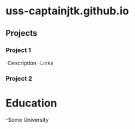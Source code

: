# uss-captainjtk.github.io

## Projects
### Project 1
-Description
-Links

### Project 2

# Education
-Some University

